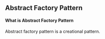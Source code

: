 ## Abstract Factory Pattern

#### What is Abstract Factory Pattern

Abstract factory pattern is a creational pattern. 